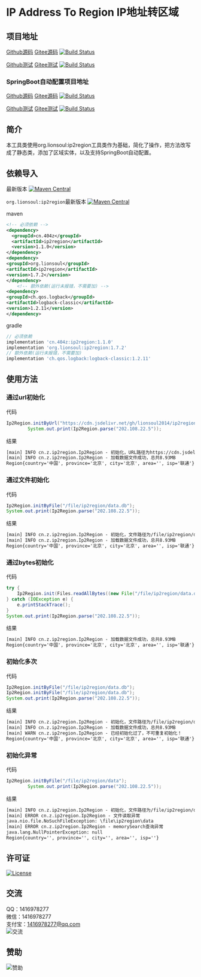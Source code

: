 # IP Address To Region IP地址转区域

## 项目地址
[Github源码](https://github.com/ALI1416/ip2region)
[Gitee源码](https://gitee.com/ALI1416/ip2region)
[![Build Status](https://travis-ci.com/ALI1416/ip2region.svg?branch=master)](https://app.travis-ci.com/ALI1416/ip2region)

[Github测试](https://github.com/ALI1416/ip2region-test)
[Gitee测试](https://gitee.com/ALI1416/ip2region-test)
[![Build Status](https://travis-ci.com/ALI1416/ip2region-test.svg?branch=master)](https://app.travis-ci.com/ALI1416/ip2region-test)

### SpringBoot自动配置项目地址
[Github源码](https://github.com/ALI1416/ip2region-spring-boot-autoconfigure)
[Gitee源码](https://gitee.com/ALI1416/ip2region-spring-boot-autoconfigure)
[![Build Status](https://travis-ci.com/ALI1416/ip2region-spring-boot-autoconfigure.svg?branch=master)](https://app.travis-ci.com/ALI1416/ip2region-spring-boot-autoconfigure)

[Github测试](https://github.com/ALI1416/ip2region-spring-boot-autoconfigure-test)
[Gitee测试](https://gitee.com/ALI1416/ip2region-spring-boot-autoconfigure-test)
[![Build Status](https://travis-ci.com/ALI1416/ip2region-spring-boot-autoconfigure-test.svg?branch=master)](https://app.travis-ci.com/ALI1416/ip2region-spring-boot-autoconfigure-test)

## 简介
本工具类使用org.lionsoul:ip2region工具类作为基础，简化了操作，把方法改写成了静态类，添加了区域实体，以及支持SpringBoot自动配置。

## 依赖导入
最新版本
[![Maven Central](https://maven-badges.herokuapp.com/maven-central/cn.404z/ip2region/badge.svg)](https://maven-badges.herokuapp.com/maven-central/cn.404z/ip2region)

`org.lionsoul:ip2region`最新版本
[![Maven Central](https://maven-badges.herokuapp.com/maven-central/org.lionsoul/ip2region/badge.svg)](https://maven-badges.herokuapp.com/maven-central/org.lionsoul/ip2region)

maven
```xml
<!-- 必须依赖 -->
<dependency>
  <groupId>cn.404z</groupId>
  <artifactId>ip2region</artifactId>
  <version>1.1.0</version>
</dependency>
<dependency>
<groupId>org.lionsoul</groupId>
<artifactId>ip2region</artifactId>
<version>1.7.2</version>
</dependency>
    <!-- 额外依赖(运行未报错，不需要加) -->
<dependency>
<groupId>ch.qos.logback</groupId>
<artifactId>logback-classic</artifactId>
<version>1.2.11</version>
</dependency>
```

gradle
```groovy
// 必须依赖
implementation 'cn.404z:ip2region:1.1.0'
implementation 'org.lionsoul:ip2region:1.7.2'
// 额外依赖(运行未报错，不需要加)
implementation 'ch.qos.logback:logback-classic:1.2.11'
```

## 使用方法
### 通过url初始化
代码
```java
Ip2Region.initByUrl("https://cdn.jsdelivr.net/gh/lionsoul2014/ip2region/data/ip2region.db");
        System.out.print(Ip2Region.parse("202.108.22.5"));
```

结果
```txt
[main] INFO cn.z.ip2region.Ip2Region - 初始化，URL路径为https://cdn.jsdelivr.net/gh/lionsoul2014/ip2region/data/ip2region.db
[main] INFO cn.z.ip2region.Ip2Region - 加载数据文件成功，总共8.93MB
Region{country='中国', province='北京', city='北京', area='', isp='联通'}
```

### 通过文件初始化
代码
```java
Ip2Region.initByFile("/file/ip2region/data.db");
System.out.print(Ip2Region.parse("202.108.22.5"));
```

结果
```txt
[main] INFO cn.z.ip2region.Ip2Region - 初始化，文件路径为/file/ip2region/data.db
[main] INFO cn.z.ip2region.Ip2Region - 加载数据文件成功，总共8.93MB
Region{country='中国', province='北京', city='北京', area='', isp='联通'}
```

### 通过bytes初始化
代码
```java
try {
    Ip2Region.init(Files.readAllBytes((new File("/file/ip2region/data.db")).toPath()));
} catch (IOException e) {
    e.printStackTrace();
}
System.out.print(Ip2Region.parse("202.108.22.5"));
```

结果
```txt
[main] INFO cn.z.ip2region.Ip2Region - 加载数据文件成功，总共8.93MB
Region{country='中国', province='北京', city='北京', area='', isp='联通'}
```

### 初始化多次
代码
```java
Ip2Region.initByFile("/file/ip2region/data.db");
Ip2Region.initByFile("/file/ip2region/data.db");
System.out.print(Ip2Region.parse("202.108.22.5"));
```

结果
```txt
[main] INFO cn.z.ip2region.Ip2Region - 初始化，文件路径为/file/ip2region/data.db
[main] INFO cn.z.ip2region.Ip2Region - 加载数据文件成功，总共8.93MB
[main] WARN cn.z.ip2region.Ip2Region - 已经初始化过了，不可重复初始化！
Region{country='中国', province='北京', city='北京', area='', isp='联通'}
```

### 初始化异常
代码
```java
Ip2Region.initByFile("/file/ip2region/data");
        System.out.print(Ip2Region.parse("202.108.22.5"));
```

结果
```txt
[main] INFO cn.z.ip2region.Ip2Region - 初始化，文件路径为/file/ip2region/data
[main] ERROR cn.z.ip2region.Ip2Region - 文件读取异常
java.nio.file.NoSuchFileException: \file\ip2region\data
[main] ERROR cn.z.ip2region.Ip2Region - memorySearch查询异常
java.lang.NullPointerException: null
Region{country='', province='', city='', area='', isp=''}
```

## 许可证
[![License](https://img.shields.io/badge/license-BSD-brightgreen)](https://opensource.org/licenses/BSD-3-Clause)

## 交流
QQ：1416978277  
微信：1416978277  
支付宝：1416978277@qq.com  
![交流](https://cdn.jsdelivr.net/gh/ALI1416/ALI1416/image/contact.png)

## 赞助
![赞助](https://cdn.jsdelivr.net/gh/ALI1416/ALI1416/image/donate.png)
